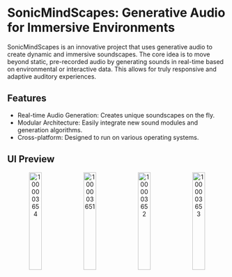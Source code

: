 # SonicMindScapes: Generative Audio for Immersive Environments

SonicMindScapes is an innovative project that uses generative audio to create dynamic and immersive soundscapes. The core idea is to move beyond static, pre-recorded audio by generating sounds in real-time based on environmental or interactive data. This allows for truly responsive and adaptive auditory experiences.

## Features
- Real-time Audio Generation: Creates unique soundscapes on the fly.
- Modular Architecture: Easily integrate new sound modules and generation algorithms.
- Cross-platform: Designed to run on various operating systems.

## UI Preview

<p align="center">
  <img src="https://github.com/user-attachments/assets/1bcc2dc7-3b4f-414d-bfd2-7b833fd8f3e5" alt="1000003654" width="24%">
  <img src="https://github.com/user-attachments/assets/e566ca35-ec1d-4505-894e-f7ea5e6cd7e7" alt="1000003651" width="24%">
  <img src="https://github.com/user-attachments/assets/a06821b6-691f-4a2d-9759-b8dff8872e47" alt="1000003652" width="24%">
  <img src="https://github.com/user-attachments/assets/62144d50-8bd3-4224-adae-d0c9b766a0d9" alt="1000003653" width="24%">
</p>
